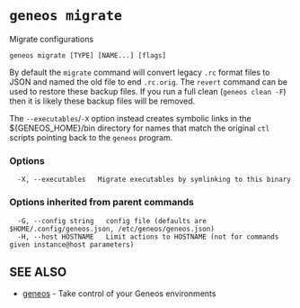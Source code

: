 # `geneos migrate`

Migrate configurations

```text
geneos migrate [TYPE] [NAME...] [flags]
```

By default the `migrate` command will convert legacy `.rc` format files
to JSON and named the old file to end `.rc.orig`. The `revert` command
can be used to restore these backup files. If you run a full clean
(`geneos clean -F`) then it is likely these backup files will be
removed.

The `--executables`/`-X` option instead creates symbolic links in the
${GENEOS_HOME}/bin directory for names that match the original `ctl`
scripts pointing back to the `geneos` program.

### Options

```text
  -X, --executables   Migrate executables by symlinking to this binary
```

### Options inherited from parent commands

```text
  -G, --config string   config file (defaults are $HOME/.config/geneos.json, /etc/geneos/geneos.json)
  -H, --host HOSTNAME   Limit actions to HOSTNAME (not for commands given instance@host parameters)
```

## SEE ALSO

* [geneos](geneos.md)	 - Take control of your Geneos environments
